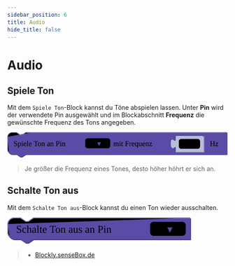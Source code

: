 ```yaml
---
sidebar_position: 6
title: Audio
hide_title: false
---
```


# Audio


## Spiele Ton
Mit dem `Spiele Ton`-Block kannst du Töne abspielen lassen. Unter __Pin__ wird der verwendete Pin ausgewählt und im Blockabschnitt __Frequenz__ die gewünschte Frequenz des Tons angegeben.

![](../../static/img/blockly-bilder/audio/blockly-ton-1.svg)

> Je größer die Frequenz eines Tones, desto höher höhrt er sich an.

## Schalte Ton aus
Mit dem `Schalte Ton aus`-Block kannst du einen Ton wieder ausschalten.

![](../../static/img/blockly-bilder/audio/blockly-ton-2.svg)


> - [Blockly.senseBox.de](https://blockly.sensebox.de/)